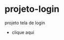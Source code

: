 # projeto-login
 projeto tela de login
    <ul>
        <li><a href="https://fernandoromeroalves.github.io/projeto-login/"></a>clique aqui</li>
    </ul>
